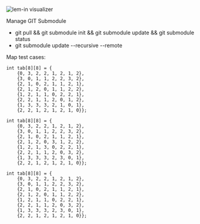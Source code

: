 ![lem-in visualizer](https://media.giphy.com/media/1xOOjP3ppkPeyaexra/giphy.gif)

Manage GIT Submodule  
- git pull && git submodule init && git submodule update && git submodule status
- git submodule update --recursive --remote

Map test cases:  
```
int	tab[8][8] = {
	{0, 3, 2, 2, 1, 2, 1, 2},
	{3, 0, 1, 1, 2, 2, 3, 2},
	{2, 1, 0, 2, 1, 1, 2, 1},
	{2, 1, 2, 0, 1, 1, 2, 2},
	{1, 2, 1, 1, 0, 2, 2, 1},
	{2, 2, 1, 1, 2, 0, 1, 2},
	{1, 3, 3, 3, 2, 1, 0, 1},
	{2, 2, 1, 2, 1, 2, 1, 0}};
```
```
int	tab[8][8] = {
	{0, 3, 2, 2, 1, 2, 1, 2},
	{3, 0, 1, 1, 2, 2, 3, 2},
	{2, 1, 0, 2, 1, 1, 2, 1},
	{2, 1, 2, 0, 3, 1, 2, 2},
	{1, 2, 1, 3, 0, 2, 2, 1},
	{2, 2, 1, 1, 2, 0, 3, 2},
	{1, 3, 3, 3, 2, 3, 0, 1},
	{2, 2, 1, 2, 1, 2, 1, 0}};
```
```
int	tab[8][8] = {
	{0, 3, 2, 2, 1, 2, 1, 2},
	{3, 0, 1, 1, 2, 2, 3, 2},
	{2, 1, 0, 2, 1, 1, 2, 1},
	{2, 1, 2, 0, 1, 1, 2, 2},
	{1, 2, 1, 1, 0, 2, 2, 1},
	{2, 2, 1, 1, 2, 0, 3, 2},
	{1, 3, 3, 3, 2, 3, 0, 1},
	{2, 2, 1, 2, 1, 2, 1, 0}};
```